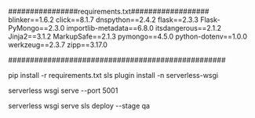 ################requirements.txt##################
blinker==1.6.2
click==8.1.7
dnspython==2.4.2
flask==2.3.3
Flask-PyMongo==2.3.0
importlib-metadata==6.8.0
itsdangerous==2.1.2
Jinja2==3.1.2
MarkupSafe==2.1.3
pymongo==4.5.0
python-dotenv==1.0.0
werkzeug==2.3.7
zipp==3.17.0

##################################################

pip install -r requirements.txt
sls plugin install -n serverless-wsgi

 

serverless wsgi serve --port 5001

serverless wsgi serve
sls deploy --stage qa